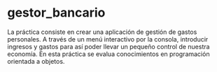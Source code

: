 # gestor_bancario
La práctica consiste en crear una aplicación de gestión de gastos  personales.
A través de un menú interactivo por la consola, introducir ingresos y gastos para así poder llevar un pequeño control de nuestra economía.
En esta práctica se evalua conocimientos en programación orientada a objetos.
